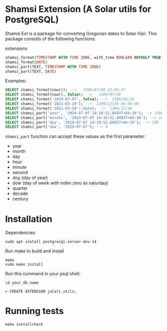 # Shamsi Extension (A Solar utils for PostgreSQL)
Shamsi Ext is a package for converting Gregorian dates to Solar Hijri.
This package consists of the following functions:

extensions
```sql
shamsi_format(TIMESTAMP WITH TIME ZONE, with_time BOOLEAN DEFAULT TRUE)
shamsi_format(DATE)
shamsi_part(TEXT, TIMESTAMP WITH TIME ZONE)
shamsi_part(TEXT, DATE)
```

Examples:
```sql
SELECT shamsi_format(now()); -->   1399/07/08 23:45:37
SELECT shamsi_format(now(), false); -->   1399/07/08
SELECT shamsi_format('2019-07-07', false); -->  1398/04/16
SELECT shamsi_format('2021-03-20'); -->  1399/12/30 00:00:00
SELECT shamsi_format('2021-03-20'::date); -->  1399/12/30
SELECT shamsi_part('year', '2019-07-07 14:10:52.84937+04:30'); --> 1398
SELECT shamsi_part('minute', '2019-07-07 14:10:52.84937+04:30'); --> 10
SELECT shamsi_part('doy', '2019-07-07 14:10:52.84937+04:30'); --> 109
SELECT shamsi_part('dow', '2019-07-07'); --> 4
```

`shamsi_part` function can accept these values as the first parameter:
* year
* month
* day
* hour
* minute
* second
* doy (day of year)
* dow (day of week with index zero as saturday)
* quarter
* decade
* century

# Installation

Dependencies:
```console
sudo apt install postgresql-server-dev-14
```

Run make to build and install
```console
make
sudo make install
```

Run this command in your psql shell:
```console
\d your_db_name

> CREATE EXTENSION jalali_utils;
```

# Running tests
```console
make installcheck
```
